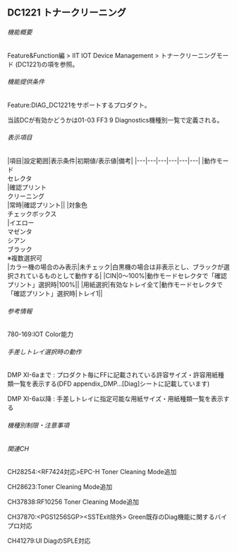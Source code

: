 ## DC1221 トナークリーニング 

###### 機能概要

Feature&Function編 > IIT IOT Device Management >
トナークリーニングモード (DC1221)の項を参照。

###### 機能提供条件

Feature:DIAG\_DC1221をサポートするプロダクト。

当該DCが有効かどうかは01-03 FF3 9 Diagnostics機種別一覧で定義される。

###### 表示項目

|項目|設定範囲|表示条件|初期値/表示値|備考|
|---|---|---|---|---|---|
|動作モード<br/>セレクタ<br/>|確認プリント<br/>クリーニング<br/>|常時|確認プリント||
|対象色<br/>チェックボックス<br/>|イエロー<br/>マゼンタ<br/>シアン<br/>ブラック<br/>※複数選択可<br/>|カラー機の場合のみ表示|未チェック|白黒機の場合は非表示とし、ブラックが選択されているものとして動作する|
|CIN|0～100%|動作モードセレクタで「確認プリント」選択時|100%||
|用紙選択|有効なトレイ全て|動作モードセレクタで「確認プリント」選択時|トレイ1||


###### 参考情報

780-169:IOT Color能力

###### 手差しトレイ選択時の動作

DMP XI-6aまで :
プロダクト毎にFFに記載されている許容サイズ・許容用紙種類一覧を表示する(DFD
appendix\_DMP…\[Diag\]シートに記載しています)

DMP XI-6a以降 :
手差しトレイに指定可能な用紙サイズ・用紙種類一覧を表示する<CH37870>

###### 機種別制限・注意事項

###### 関連CH

CH28254:<RF7424対応>EPC-H Toner Cleaning Mode追加

CH28623:<PGS1254SGP-PL1>Toner Cleaning Mode追加

CH37838:RF10256 <PGS1256SGP>Toner Cleaning Mode追加

CH37870:<PGS1256SGP&gt;&lt;SSTExit除外>
Green既存のDiag機能に関するバイプロ対応

CH41279:UI DiagのSPLE対応
